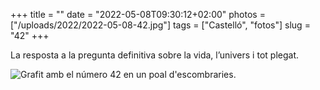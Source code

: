 +++
title = ""
date = "2022-05-08T09:30:12+02:00"
photos = ["/uploads/2022/2022-05-08-42.jpg"]
tags = ["Castelló", "fotos"]
slug = "42"
+++

La resposta a la pregunta definitiva sobre la vida, l’univers i tot plegat.

<img alt="Grafit amb el número 42 en un poal d'escombraries." src="/uploads/2022/2022-05-08-42.jpg">
